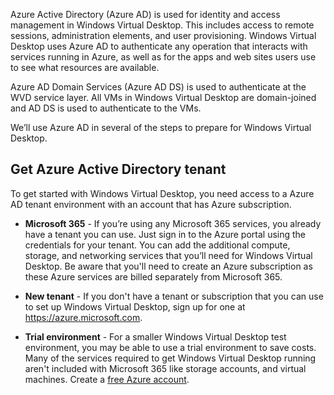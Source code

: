 Azure Active Directory (Azure AD) is used for identity and access management in Windows Virtual Desktop. This includes access to remote sessions, administration elements, and user provisioning. Windows Virtual Desktop uses Azure AD to authenticate any operation that interacts with services running in Azure, as well as for the apps and web sites users use to see what resources are available. 

Azure AD Domain Services (Azure AD DS) is used to authenticate at the WVD service layer. All VMs in Windows Virtual Desktop are domain-joined and AD DS is used to authenticate to the VMs.

We’ll use Azure AD in several of the steps to prepare for Windows Virtual Desktop.

## Get Azure Active Directory tenant

To get started with Windows Virtual Desktop, you need access to a Azure AD tenant environment with an account that has Azure subscription.

- **Microsoft 365** - If you’re using any Microsoft 365 services, you already have a tenant you can use. Just sign in to the Azure portal using the credentials for your tenant. You can add the additional compute, storage, and networking services that you’ll need for Windows Virtual Desktop. Be aware that you'll need to create an Azure subscription as these Azure services are billed separately from Microsoft 365.

- **New tenant** - If you don't have a tenant or subscription that you can use to set up Windows Virtual Desktop, sign up for one at https://azure.microsoft.com.

- **Trial environment** - For a smaller Windows Virtual Desktop test environment, you may be able to use a trial environment to save costs. Many of the services required to get Windows Virtual Desktop running aren't included with Microsoft 365 like storage accounts, and virtual machines. Create a [free Azure account](https://azure.microsoft.com/free/?azure-portal=true).
